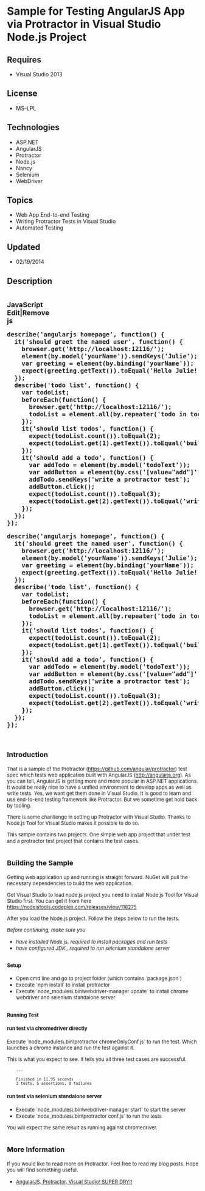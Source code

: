 # Sample for Testing AngularJS App via Protractor in Visual Studio Node.js Project
## Requires
- Visual Studio 2013
## License
- MS-LPL
## Technologies
- ASP.NET
- AngularJS
- Protractor
- Node.js
- Nancy
- Selenium
- WebDriver
## Topics
- Web App End-to-end Testing
- Writing Protractor Tests in Visual Studio
- Automated Testing
## Updated
- 02/19/2014
## Description

<h1><span style="font-size:large">
<div class="endscriptcode">
<div class="scriptcode">
<div class="pluginEditHolder" pluginCommand="mceScriptCode">
<div class="title"><span>JavaScript</span></div>
<div class="pluginLinkHolder"><span class="pluginEditHolderLink">Edit</span>|<span class="pluginRemoveHolderLink">Remove</span></div>
<span class="hidden">js</span>
<pre class="hidden">describe('angularjs homepage', function() {
  it('should greet the named user', function() {
    browser.get('http://localhost:12116/');
    element(by.model('yourName')).sendKeys('Julie');
    var greeting = element(by.binding('yourName'));
    expect(greeting.getText()).toEqual('Hello Julie!');
  });
  describe('todo list', function() {
    var todoList;
    beforeEach(function() {
      browser.get('http://localhost:12116/');
      todoList = element.all(by.repeater('todo in todos'));
    });
    it('should list todos', function() {
      expect(todoList.count()).toEqual(2);
      expect(todoList.get(1).getText()).toEqual('build an angular app');
    });
    it('should add a todo', function() {
      var addTodo = element(by.model('todoText'));
      var addButton = element(by.css('[value=&quot;add&quot;]'));
      addTodo.sendKeys('write a protractor test');
      addButton.click();
      expect(todoList.count()).toEqual(3);
      expect(todoList.get(2).getText()).toEqual('write a protractor test');
    });
  });
});
</pre>
<div class="preview">
<pre class="js">describe(<span class="js__string">'angularjs&nbsp;homepage'</span>,&nbsp;<span class="js__operator">function</span>()&nbsp;<span class="js__brace">{</span>&nbsp;
&nbsp;&nbsp;it(<span class="js__string">'should&nbsp;greet&nbsp;the&nbsp;named&nbsp;user'</span>,&nbsp;<span class="js__operator">function</span>()&nbsp;<span class="js__brace">{</span>&nbsp;
&nbsp;&nbsp;&nbsp;&nbsp;browser.get(<span class="js__string">'http://localhost:12116/'</span>);&nbsp;
&nbsp;&nbsp;&nbsp;&nbsp;element(by.model(<span class="js__string">'yourName'</span>)).sendKeys(<span class="js__string">'Julie'</span>);&nbsp;
&nbsp;&nbsp;&nbsp;&nbsp;<span class="js__statement">var</span>&nbsp;greeting&nbsp;=&nbsp;element(by.binding(<span class="js__string">'yourName'</span>));&nbsp;
&nbsp;&nbsp;&nbsp;&nbsp;expect(greeting.getText()).toEqual(<span class="js__string">'Hello&nbsp;Julie!'</span>);&nbsp;
&nbsp;&nbsp;<span class="js__brace">}</span>);&nbsp;
&nbsp;&nbsp;describe(<span class="js__string">'todo&nbsp;list'</span>,&nbsp;<span class="js__operator">function</span>()&nbsp;<span class="js__brace">{</span>&nbsp;
&nbsp;&nbsp;&nbsp;&nbsp;<span class="js__statement">var</span>&nbsp;todoList;&nbsp;
&nbsp;&nbsp;&nbsp;&nbsp;beforeEach(<span class="js__operator">function</span>()&nbsp;<span class="js__brace">{</span>&nbsp;
&nbsp;&nbsp;&nbsp;&nbsp;&nbsp;&nbsp;browser.get(<span class="js__string">'http://localhost:12116/'</span>);&nbsp;
&nbsp;&nbsp;&nbsp;&nbsp;&nbsp;&nbsp;todoList&nbsp;=&nbsp;element.all(by.repeater(<span class="js__string">'todo&nbsp;in&nbsp;todos'</span>));&nbsp;
&nbsp;&nbsp;&nbsp;&nbsp;<span class="js__brace">}</span>);&nbsp;
&nbsp;&nbsp;&nbsp;&nbsp;it(<span class="js__string">'should&nbsp;list&nbsp;todos'</span>,&nbsp;<span class="js__operator">function</span>()&nbsp;<span class="js__brace">{</span>&nbsp;
&nbsp;&nbsp;&nbsp;&nbsp;&nbsp;&nbsp;expect(todoList.count()).toEqual(<span class="js__num">2</span>);&nbsp;
&nbsp;&nbsp;&nbsp;&nbsp;&nbsp;&nbsp;expect(todoList.get(<span class="js__num">1</span>).getText()).toEqual(<span class="js__string">'build&nbsp;an&nbsp;angular&nbsp;app'</span>);&nbsp;
&nbsp;&nbsp;&nbsp;&nbsp;<span class="js__brace">}</span>);&nbsp;
&nbsp;&nbsp;&nbsp;&nbsp;it(<span class="js__string">'should&nbsp;add&nbsp;a&nbsp;todo'</span>,&nbsp;<span class="js__operator">function</span>()&nbsp;<span class="js__brace">{</span>&nbsp;
&nbsp;&nbsp;&nbsp;&nbsp;&nbsp;&nbsp;<span class="js__statement">var</span>&nbsp;addTodo&nbsp;=&nbsp;element(by.model(<span class="js__string">'todoText'</span>));&nbsp;
&nbsp;&nbsp;&nbsp;&nbsp;&nbsp;&nbsp;<span class="js__statement">var</span>&nbsp;addButton&nbsp;=&nbsp;element(by.css(<span class="js__string">'[value=&quot;add&quot;]'</span>));&nbsp;
&nbsp;&nbsp;&nbsp;&nbsp;&nbsp;&nbsp;addTodo.sendKeys(<span class="js__string">'write&nbsp;a&nbsp;protractor&nbsp;test'</span>);&nbsp;
&nbsp;&nbsp;&nbsp;&nbsp;&nbsp;&nbsp;addButton.click();&nbsp;
&nbsp;&nbsp;&nbsp;&nbsp;&nbsp;&nbsp;expect(todoList.count()).toEqual(<span class="js__num">3</span>);&nbsp;
&nbsp;&nbsp;&nbsp;&nbsp;&nbsp;&nbsp;expect(todoList.get(<span class="js__num">2</span>).getText()).toEqual(<span class="js__string">'write&nbsp;a&nbsp;protractor&nbsp;test'</span>);&nbsp;
&nbsp;&nbsp;&nbsp;&nbsp;<span class="js__brace">}</span>);&nbsp;
&nbsp;&nbsp;<span class="js__brace">}</span>);&nbsp;
<span class="js__brace">}</span>);&nbsp;
</pre>
</div>
</div>
</div>
<div class="endscriptcode">&nbsp;</div>
&nbsp;</div>
Introduction</span></h1>
<p><span style="font-size:small">That is a sample of the Protractor (<a href="https://github.com/angular/protractor">https://github.com/angular/protractor</a>)&nbsp;test spec which tests web application built with AngularJS (<a href="http://angularjs.org/">http://angularjs.org</a>).
 As you can tell, AngularJS is getting more and more popular in ASP.NET applications. It would be really nice to have a unified environment to develop apps as well as write tests. Yes, we want get them done in Visual Studio.&nbsp;It is good to learn and use
 end-to-end testing framework like Protractor. But we sometime get hold back by tooling.</span></p>
<p><span style="font-size:small">There is some chanllenge in setting up Protractor with Visual Studio. Thanks to Node.js Tool for Visual Studio makes it possible to do so.</span></p>
<p><span style="font-size:small">This sample contains two projects. One simple web app project that under test and a protractor test project that contains the test cases.</span><em><br>
</em></p>
<h1><span style="font-size:large">Building the Sample</span></h1>
<p><span style="font-size:small">Getting web application up and running is straight forward. NuGet will pull the necessary dependencies to build the web application.</span></p>
<p><span style="font-size:small">Get Visual Studio to load node.js project you need to install Node.js Tool for Visual Studio first. You can get it from here
<a href="https://nodejstools.codeplex.com/releases/view/116275">https://nodejstools.codeplex.com/releases/view/116275</a></span></p>
<p><span style="font-size:small"><span style="font-size:small">After you load the Node.js project. Follow the steps below to run the&nbsp;tests.</span></span></p>
<p><span style="font-size:small"><span style="font-size:small"><em>Before continuing, make sure you</em></span></span></p>
<ul>
<li><span style="font-size:small"><span style="font-size:small"><em>have </em><em>installed
</em><em>Node.js, required to install packages and run tests</em></span></span> </li><li><span style="font-size:small"><span style="font-size:small"><em>have configured JDK., required to run selenium standalone server<br>
</em></span></span></li></ul>
<h2><span style="font-size:small">Setup</span></h2>
<ul>
<li><span style="font-size:small">Open cmd line and go to project folder (which contains `package.json`)</span>
</li><li><span style="font-size:small">Execute `npm install` to install protractor</span>
</li><li><span style="font-size:small">Execute `node_modules\.bin\webdriver-manager update` to install chrome webdriver and selenium standalone server</span>
</li></ul>
<h2><span style="font-size:small">Running Test</span></h2>
<h4><span style="font-size:small">run test via chromedriver directly</span></h4>
<p><span style="font-size:small">Execute `node_modules\.bin\protractor chromeOnlyConf.js` to run the test. Which launches a chrome instance and run the test against it.</span></p>
<p><span style="font-size:small">This is what you expect to see. It tells you all three test cases are successful.</span></p>
<pre><span style="font-size:small">&nbsp;&nbsp;&nbsp; ...</span></pre>
<pre><span style="font-size:small">&nbsp;&nbsp;&nbsp; Finished in 11.95 seconds<br>&nbsp;&nbsp;&nbsp; 3 tests, 5 assertions, 0 failures</span></pre>
<h4><span style="font-size:small">run test via selenium standalone server</span></h4>
<ul>
<li><span style="font-size:small">Execute `node_modules\.bin\webdriver-manager start` to start the server</span>
</li><li><span style="font-size:small">Execute `node_modules\.bin\protractor conf.js` to run the tests</span>
</li></ul>
<p><span style="font-size:small">You will expect the same result as running against chromedriver.
<br>
</span></p>
<ul>
</ul>
<h1><span style="font-size:large">More Information</span></h1>
<p><span style="font-size:small">If you would like to read more on Protractor. Feel free to read my blog posts. Hope you will find something useful.</span></p>
<ul>
<li><span style="font-size:small"><a href="http://wp.me/p1vM0R-5D">AngularJS, Protractor, Visual Studio! SUPER DRY!!</a></span>
</li></ul>
